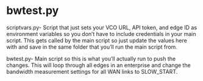 # bwtest.py
scriptvars.py- Script that just sets your VCO URL, API token, and edge ID as environment variables so you don’t have to include credentials in your main script.  This gets called by the main script so just update the values here with and save in the same folder that you’ll run the main script from.

bwtest.py- Main script so this is what you’ll actually run to push the changes.  This will loop through all edges in an enterprise and change the bandwidth measurement settings for all WAN links to SLOW_START.
